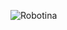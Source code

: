 ![Robotina](https://github.com/Afroefras/robotina/assets/66633690/82ae1ac6-ac61-4a35-9247-70afec292985)
